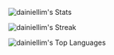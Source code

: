 <!--
**dainiellim/dainiellim** is a ✨ _special_ ✨ repository because its `README.md` (this file) appears on your GitHub profile.

Here are some ideas to get you started:

- 🔭 I’m currently working on ...
- 🌱 I’m currently learning ...
- 👯 I’m looking to collaborate on ...
- 🤔 I’m looking for help with ...
- 💬 Ask me about ...
- 📫 How to reach me: ...
- 😄 Pronouns: ...
- ⚡ Fun fact: ...
-->

![dainiellim's Stats](https://github-readme-stats.vercel.app/api?username=dainiellim&theme=default&show_icons=true&hide_border=false&count_private=true) 

![dainiellim's Streak](https://github-readme-streak-stats.herokuapp.com/?user=dainiellim&theme=default&hide_border=true)

![dainiellim's Top Languages](https://github-readme-stats.vercel.app/api/top-langs/?username=dainiellim&theme=default&show_icons=true&hide_border=true&layout=compact)



